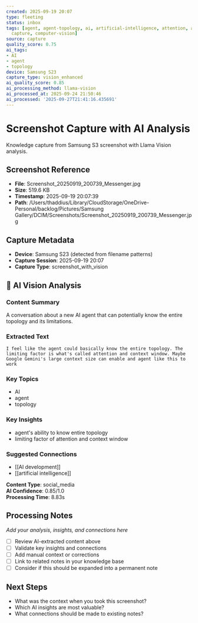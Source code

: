 ```yaml
---
created: 2025-09-19 20:07
type: fleeting
status: inbox
tags: [agent, agent-topology, ai, artificial-intelligence, attention, attention-context-window,
  capture, computer-vision]
source: capture
quality_score: 0.75
ai_tags:
- AI
- agent
- topology
device: Samsung S23
capture_type: vision_enhanced
ai_quality_score: 0.85
ai_processing_method: llama-vision
ai_processed_at: 2025-09-24 21:50:46
ai_processed: '2025-09-27T21:41:16.435691'
---
```



# Screenshot Capture with AI Analysis

Knowledge capture from Samsung S3 screenshot with Llama Vision analysis.

## Screenshot Reference

- **File**: Screenshot_20250919_200739_Messenger.jpg
- **Size**: 519.6 KB
- **Timestamp**: 2025-09-19 20:07:39
- **Path**: /Users/thaddius/Library/CloudStorage/OneDrive-Personal/backlog/Pictures/Samsung Gallery/DCIM/Screenshots/Screenshot_20250919_200739_Messenger.jpg

## Capture Metadata

- **Device**: Samsung S23 (detected from filename patterns)
- **Capture Session**: 2025-09-19 20:07
- **Capture Type**: screenshot_with_vision

## 🤖 AI Vision Analysis

### Content Summary
A conversation about a new AI agent that can potentially know the entire topology and its limitations.

### Extracted Text
```
I feel like the agent could basically know the entire topology. The limiting factor is what's called attention and context window. Maybe Google Gemini's large context size can enable and agent like this to work
```

### Key Topics
- AI
- agent
- topology

### Key Insights
- agent's ability to know entire topology
- limiting factor of attention and context window

### Suggested Connections
- [[AI development]]
- [[artificial intelligence]]

**Content Type**: social_media  
**AI Confidence**: 0.85/1.0  
**Processing Time**: 8.83s

## Processing Notes

*Add your analysis, insights, and connections here*

- [ ] Review AI-extracted content above
- [ ] Validate key insights and connections
- [ ] Add manual context or corrections
- [ ] Link to related notes in your knowledge base
- [ ] Consider if this should be expanded into a permanent note

## Next Steps

- What was the context when you took this screenshot?
- Which AI insights are most valuable?
- What connections should be made to existing notes?

